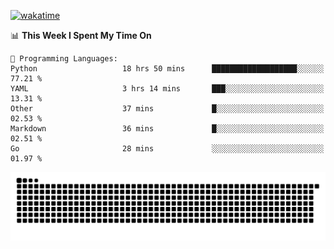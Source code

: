 [![wakatime](https://wakatime.com/badge/user/384f91c6-4eee-411f-8f3b-1b691f58a544.svg)](https://wakatime.com/@384f91c6-4eee-411f-8f3b-1b691f58a544)

<!--START_SECTION:waka-->
📊 **This Week I Spent My Time On** 

```text
💬 Programming Languages: 
Python                   18 hrs 50 mins      ███████████████████░░░░░░   77.21 % 
YAML                     3 hrs 14 mins       ███░░░░░░░░░░░░░░░░░░░░░░   13.31 % 
Other                    37 mins             █░░░░░░░░░░░░░░░░░░░░░░░░   02.53 % 
Markdown                 36 mins             █░░░░░░░░░░░░░░░░░░░░░░░░   02.51 % 
Go                       28 mins             ░░░░░░░░░░░░░░░░░░░░░░░░░   01.97 % 
```


<!--END_SECTION:waka-->

<picture>
  <source media="(prefers-color-scheme: dark)" srcset="https://raw.githubusercontent.com/fuwx295/fuwx295/output/github-contribution-grid-snake-dark.svg">
  <source media="(prefers-color-scheme: light)" srcset="https://raw.githubusercontent.com/fuwx295/fuwx295/output/github-contribution-grid-snake.svg">
  <img alt="github contribution grid snake animation" src="https://raw.githubusercontent.com/fuwx295/fuwx295/output/github-contribution-grid-snake.svg">
</picture>
